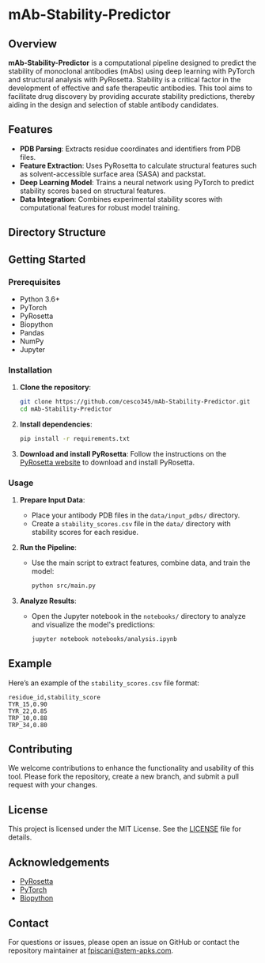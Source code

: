 # mAb-Stability-Predictor

## Overview

**mAb-Stability-Predictor** is a computational pipeline designed to predict the stability of monoclonal antibodies (mAbs) using deep learning with PyTorch and structural analysis with PyRosetta. Stability is a critical factor in the development of effective and safe therapeutic antibodies. This tool aims to facilitate drug discovery by providing accurate stability predictions, thereby aiding in the design and selection of stable antibody candidates.

## Features

- **PDB Parsing**: Extracts residue coordinates and identifiers from PDB files.
- **Feature Extraction**: Uses PyRosetta to calculate structural features such as solvent-accessible surface area (SASA) and packstat.
- **Deep Learning Model**: Trains a neural network using PyTorch to predict stability scores based on structural features.
- **Data Integration**: Combines experimental stability scores with computational features for robust model training.

## Directory Structure



## Getting Started

### Prerequisites

- Python 3.6+
- PyTorch
- PyRosetta
- Biopython
- Pandas
- NumPy
- Jupyter

### Installation

1. **Clone the repository**:
    ```bash
    git clone https://github.com/cesco345/mAb-Stability-Predictor.git
    cd mAb-Stability-Predictor
    ```

2. **Install dependencies**:
    ```bash
    pip install -r requirements.txt
    ```

3. **Download and install PyRosetta**:
    Follow the instructions on the [PyRosetta website](https://www.pyrosetta.org/dow) to download and install PyRosetta.

### Usage

1. **Prepare Input Data**:
    - Place your antibody PDB files in the `data/input_pdbs/` directory.
    - Create a `stability_scores.csv` file in the `data/` directory with stability scores for each residue.

2. **Run the Pipeline**:
    - Use the main script to extract features, combine data, and train the model:
        ```bash
        python src/main.py
        ```

3. **Analyze Results**:
    - Open the Jupyter notebook in the `notebooks/` directory to analyze and visualize the model's predictions:
        ```bash
        jupyter notebook notebooks/analysis.ipynb
        ```

## Example

Here’s an example of the `stability_scores.csv` file format:

```csv
residue_id,stability_score
TYR_15,0.90
TYR_22,0.85
TRP_10,0.88
TRP_34,0.80
```

## Contributing

We welcome contributions to enhance the functionality and usability of this tool. Please fork the repository, create a new branch, and submit a pull request with your changes.

## License

This project is licensed under the MIT License. See the [LICENSE](LICENSE) file for details.

## Acknowledgements

- [PyRosetta](https://www.pyrosetta.org/)
- [PyTorch](https://pytorch.org/)
- [Biopython](https://biopython.org/)

## Contact

For questions or issues, please open an issue on GitHub or contact the repository maintainer at [fpiscani@stem-apks.com](mailto:fpiscani@stem-apks.com).

